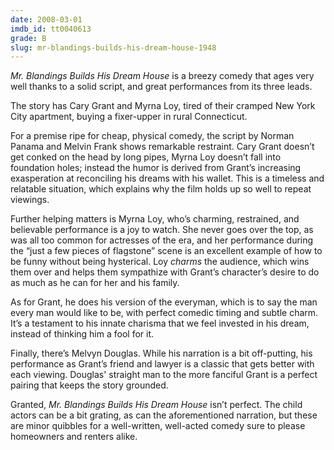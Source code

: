 ```yaml
---
date: 2008-03-01
imdb_id: tt0040613
grade: B
slug: mr-blandings-builds-his-dream-house-1948
---
```


_Mr. Blandings Builds His Dream House_ is a breezy comedy that ages very well thanks to a solid script, and great performances from its three leads.

The story has Cary Grant and Myrna Loy, tired of their cramped New York City apartment, buying a fixer-upper in rural Connecticut.

For a premise ripe for cheap, physical comedy, the script by Norman Panama and Melvin Frank shows remarkable restraint. Cary Grant doesn’t get conked on the head by long pipes, Myrna Loy doesn’t fall into foundation holes; instead the humor is derived from Grant’s increasing exasperation at reconciling his dreams with his wallet. This is a timeless and relatable situation, which explains why the film holds up so well to repeat viewings.

Further helping matters is Myrna Loy, who’s charming, restrained, and believable performance is a joy to watch. She never goes over the top, as was all too common for actresses of the era, and her performance during the “just a few pieces of flagstone” scene is an excellent example of how to be funny without being hysterical. Loy _charms_ the audience, which wins them over and helps them sympathize with Grant’s character’s desire to do as much as he can for her and his family.

As for Grant, he does his version of the everyman, which is to say the man every man would like to be, with perfect comedic timing and subtle charm. It’s a testament to his innate charisma that we feel invested in his dream, instead of thinking him a fool for it.

Finally, there’s Melvyn Douglas. While his narration is a bit off-putting, his performance as Grant’s friend and lawyer is a classic that gets better with each viewing. Douglas' straight man to the more fanciful Grant is a perfect pairing that keeps the story grounded.

Granted, _Mr. Blandings Builds His Dream House_ isn’t perfect. The child actors can be a bit grating, as can the aforementioned narration, but these are minor quibbles for a well-written, well-acted comedy sure to please homeowners and renters alike.
